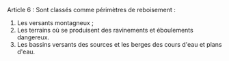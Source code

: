 Article 6 : Sont classés comme périmètres de reboisement :
1)  Les versants montagneux ;
2)  Les terrains où se produisent des ravinements et éboule­ments
dangereux.
3)  Les bassins versants des sources et les berges des cours d'eau et
plans d'eau.